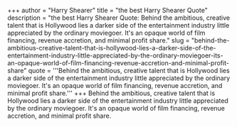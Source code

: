 +++
author = "Harry Shearer"
title = "the best Harry Shearer Quote"
description = "the best Harry Shearer Quote: Behind the ambitious, creative talent that is Hollywood lies a darker side of the entertainment industry little appreciated by the ordinary moviegoer. It's an opaque world of film financing, revenue accretion, and minimal profit share."
slug = "behind-the-ambitious-creative-talent-that-is-hollywood-lies-a-darker-side-of-the-entertainment-industry-little-appreciated-by-the-ordinary-moviegoer-its-an-opaque-world-of-film-financing-revenue-accretion-and-minimal-profit-share"
quote = '''Behind the ambitious, creative talent that is Hollywood lies a darker side of the entertainment industry little appreciated by the ordinary moviegoer. It's an opaque world of film financing, revenue accretion, and minimal profit share.'''
+++
Behind the ambitious, creative talent that is Hollywood lies a darker side of the entertainment industry little appreciated by the ordinary moviegoer. It's an opaque world of film financing, revenue accretion, and minimal profit share.
